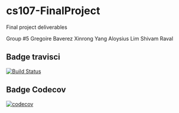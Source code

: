 # cs107-FinalProject
Final project deliverables

Group #5
Gregoire Baverez
Xinrong Yang
Aloysius Lim
Shivam Raval


## Badge travisci
[![Build Status](https://app.travis-ci.com/cs107-i-m-i-m/cs107-FinalProject.svg?token=RKxQRxaJdxdtKXuUyQLW&branch=main)](https://app.travis-ci.com/cs107-i-m-i-m/cs107-FinalProject)

## Badge Codecov
[![codecov](https://codecov.io/gh/cs107-i-m-i-m/cs107-FinalProject/branch/main/graph/badge.svg?token=JSLV57IM18)](https://codecov.io/gh/cs107-i-m-i-m/cs107-FinalProject)
